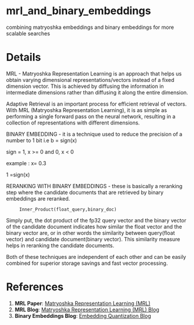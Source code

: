 # mrl_and_binary_embeddings
 combining matryoshka embeddings and binary embeddings for more scalable searches

 
# Details

MRL - Matryoshka Representation Learning is an approach that helps us obtain varying dimensional representations/vectors instead of a fixed dimension vector. This is achieved by diffusing the information in intermediate dimensions rather than diffusing it along the entire dimension.

Adaptive Retrieval is an important process for efficient retrieval of vectors. With MRL (Matryoshka Representation Learning), it is as simple as performing a single forward pass on the neural network, resulting in a collection of representations with different dimensions.

BINARY EMBEDDING - it is a  technique used to reduce the precision of a number to 1 bit i.e b = sign(x)

sign = 1, x >= 0  and 0, x < 0

example : x= 0.3

1 =sign(x)

RERANKING WITH BINARY EMBEDDINGS - these is basically a reranking step where the candidate documents that are retrieved by binary embeddings are reranked.

         Inner_Product(float_query,binary_doc)

Simply put, the dot product of the fp32 query vector and the binary vector of the candidate document indicates how similar the float vector and the binary vector are, or in other words the similarity  between  query(float vector) and candidate document(binary vector). This similarity measure helps in reranking the candidate documents.
         
         

Both of these techniques are independent of each other and can be easily combined for superior storage savings and fast vector processing.



# References

1. **MRL Paper**: [Matryoshka Representation Learning (MRL)](https://arxiv.org/pdf/2205.13147)
2. **MRL Blog**: [Matryoshka Representation Learning (MRL) Blog](https://aniketrege.github.io/blog/2024/mrl/)
3. **Binary Embeddings Blog**: [Embedding Quantization Blog](https://huggingface.co/blog/embedding-quantization)
